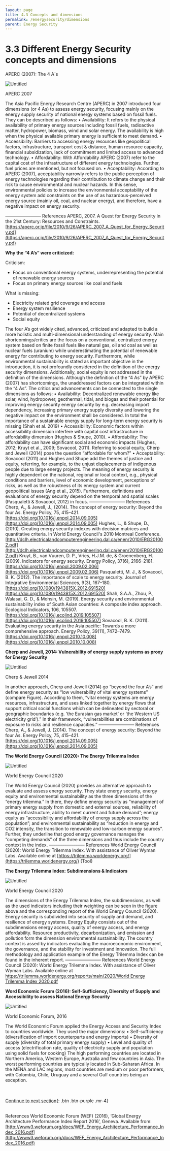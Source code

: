```yaml
---
layout: page
title: 4.3 Concepts and dimensions
permalink: /energysecurity/dimensions
parent: Energy Security
---
```

# 3.3 Different Energy Security concepts and dimensions

APERC (2007): The 4 A´s

![Untitled](4%203%20Differ%2018aa2/Untitled.png)

APERC 2007

The Asia Pacific Energy Research Centre (APERC) in 2007 introduced four dimensions (or 4 As) to assess
energy security, focusing mainly on the energy supply security of national energy systems based on fossil fuels.
They can be described as follows:
• Availability: It refers to the physical availability of primary energy sources including fossil fuels, radioactive
matter, hydropower, biomass, wind and solar energy. The availability is high when the physical available
primary energy is sufficient to meet demand.
• Accessibility: Barriers to accessing energy resources like geopolitical factors, infrastructure, transport cost
& distance, human resource capacity, financial subsidization, lack of commitment and limited access to
advanced technology.
• Affordability: With Affordability APERC (2007) refer to the capital cost of the infrastructure of different
energy technologies. Further, fuel prices are mentioned, but not focused on.
• Acceptability: According to APERC (2007), acceptability narrowly refers to the public perception of energy
technologies regarding their contribution to climate change and their risk to cause environmental and
nuclear hazards. In this sense, environmental policies to increase the environmental acceptability of the
energy system add constraints on the use of as hazardous-perceived energy source (mainly oil, coal, and
nuclear energy), and therefore, have a negative impact on energy security.

––––––––––––––––
References
APERC, 2007. A Quest for Energy Security in the 21st Century: Resources and Constraints.
[https://aperc.or.jp/file/2010/9/26/APERC_2007_A_Quest_for_Energy_Security.pd](https://aperc.or.jp/file/2010/9/26/APERC_2007_A_Quest_for_Energy_Security.pd)

**Why the “4 A’s” were criticized:**

Criticism:

- Focus on conventional energy systems, underrepresenting the potential of renewable energy sources
- Focus on primary energy sources like coal and fuels

What is missing:

- Electricity related grid coverage and access
- Energy system resilience
- Potential of decentralized systems
- Social equity

The four A’s got widely cited, advanced, criticized and adapted to build a more holistic and multi-dimensional
understanding of energy security. Main shortcomings/critics are the focus on a conventional, centralized energy
system based on finite fossil fuels like natural gas, oil and coal as well as nuclear fuels (uranium) while
underestimating the potential of renewable energy for contributing to energy security. Furthermore, while
environmental sustainability is stated as important objective in the introduction, it is not profoundly considered
in the definition of the energy security dimensions. Additionally, social equity is not addressed in the definition
of the dimensions.
Although the definition of the “4 As” by APERC (2007) has shortcomings, the unaddressed factors can be
integrated within the “4 As”. The critics and advancements can be connected to the single dimensions as
follows:
• Availability: Decentralized renewable energy like solar, wind, hydropower, geothermal, tidal, and biogas
and their potential for improving energy security energy security by e.g. decreasing import dependency,
increasing primary energy supply diversity and lowering the negative impact on the environment shall be
considered. In total the importance of a sustainable energy supply for long-term energy security is missing
(Shah et al. 2019)
• Accessibility: Economic factors within accessibility dimension interfere with capital cost infrastructure in
affordability dimension (Hughes & Shupe, 2010).
• Affordability: The affordability can have significant social and economic impacts (Hughes, 2012; Kruyt et al., 2009; Sovacool, 2011). Referring to social equity, Cherp and Jewell (2014) pose the
question “affordable for whom?”
• Acceptability: Sovacool (2011) and Hughes and Shupe add the themes of justice and
equity, referring, for example, to the unjust displacements of indigenous people due to large
energy projects.
The meaning of energy security is highly dependent on the national, regional or local context,
e.g., physical conditions and barriers, level of economic development, perceptions of risks, as
well as the robustness of its energy system and current geopolitical issues (Ang et al., 2015).
Furthermore, definitions and evaluations of energy security depend on the temporal and spatial
scales (Pasqualetti & Sovacool, 2012) in focus.
––––––––––––––––
References
Cherp, A., & Jewell, J., (2014). The concept of energy security: Beyond the four As. Energy Policy, 75, 415–421.
[https://doi.org/10.1016/j.enpol.2014.09.005](https://doi.org/10.1016/j.enpol.2014.09.005)
Hughes, L., & Shupe, D., (2010). Creating energy security indexes with decision matrices and quantitative criteria. In
World Energy Council's 2010 Montreal Conference.
[http://dclh.electricalandcomputerengineering.dal.ca/enen/2010/ERG201002.pdf](http://dclh.electricalandcomputerengineering.dal.ca/enen/2010/ERG201002.pdf)
Kruyt, B., van Vuuren, D. P., Vries, H.J.M. de, & Groenenberg, H. (2009). Indicators for energy security. Energy
Policy, 37(6), 2166–2181. [https://doi.org/10.1016/j.enpol.2009.02.006](https://doi.org/10.1016/j.enpol.2009.02.006)
Pasqualetti, M. J., & Sovacool, B. K. (2012). The importance of scale to energy security. Journal of Integrative
Environmental Sciences, 9(3), 167–180. [https://doi.org/10.1080/1943815X.2012.691520](https://doi.org/10.1080/1943815X.2012.691520)
Shah, S.A.A., Zhou, P., Walasai, G. D., & Mohsin, M. (2019). Energy security and environmental sustainability index
of South Asian countries: A composite index approach. Ecological Indicators, 106, 105507.
[https://doi.org/10.1016/j.ecolind.2019.105507](https://doi.org/10.1016/j.ecolind.2019.105507)
Sovacool, B. K. (2011). Evaluating energy security in the Asia pacific: Towards a more comprehensive approach.
Energy Policy, 39(11), 7472–7479. [https://doi.org/10.1016/j.enpol.2010.10.008](https://doi.org/10.1016/j.enpol.2010.10.008)

**Cherp and Jewell, 2014: Vulnerability of energy supply systems as proxy for Energy Security**

![Untitled](4%203%20Differ%2018aa2/Untitled%201.png)

Cherp & Jewell 2014

In another approach, Cherp and Jewell (2014) go “beyond the four A’s” and define energy security as “low
vulnerability of vital energy systems” (compare Figure). According to them, “vital energy systems are energy
resources, infrastructure, and uses linked together by energy flows that support critical social functions which
can be delineated by sectoral or geographic boundaries (e.g. ‘the Eurasian gas market’ or ‘the Western US
electricity grid’).” In their framework, “vulnerabilities are combinations of exposure to risks and resilience
capacities.”
––––––––––––––––
References
Cherp, A., & Jewell, J. (2014). The concept of energy security: Beyond the four As. Energy Policy, 75, 415–421.
[https://doi.org/10.1016/j.enpol.2014.09.005](https://doi.org/10.1016/j.enpol.2014.09.005)

**The World Energy Council (2020): The Energy Trilemma Index**

![Untitled](4%203%20Differ%2018aa2/Untitled%202.png)

World Energy Council 2020

The World Energy Council (2020) provides an alternative approach to evaluate and assess energy security.
They state energy security, energy equity and environmental sustainability as the three dimensions of the
“energy trilemma.” In there, they define energy security as “management of primary energy supply from
domestic and external sources, reliability of energy infrastructure, ability to meet current and future demand”;
energy equity as “accessibility and affordability of energy supply across the population”; and environmental
sustainability as “reduction in energy and CO2 intensity, the transition to renewable and low-carbon energy
sources”. Further, they underline that good energy governance manages the “competing demands” of the three
dimensions and thus include the country context in the index.
––––––––––––––––
References
World Energy Council (2020): World Energy Trilemma Index. With assistance of Oliver Wyman Labs. Available online at
[https://trilemma.worldenergy.org/](https://trilemma.worldenergy.org/) (Tool)

**The Energy Trilemma Index: Subdimensions & Indicators**

![Untitled](4%203%20Differ%2018aa2/Untitled%203.png)

World Energy Council 2020

The dimensions of the Energy Trilemma Index, the subdimensions, as well as the used indicators including
their weighting can be seen in the figure above and the corresponding report of the World Energy Council
(2020). Energy security is subdivided into security of supply and demand, and resilience of energy systems.
Energy Equity consists out of the subdimensions energy access, quality of energy access, and energy
affordability. Resource productivity, decarbonization, and emission and pollution form the dimension
environmental sustainability. The country context is assed by indicators evaluating the macroeconomic
environment, the governance, and the stability for investment and innovation. The full methodology and
application example of the Energy Trilemma Index can be found in the inherent report.
––––––––––––––––
References
World Energy Council (2020): World Energy Trilemma Index. With assistance of Oliver Wyman Labs. Available online at
[https://trilemma.worldenergy.org/reports/main/2020/World Energy Trilemma Index 2020.pdf](https://trilemma.worldenergy.org/reports/main/2020/World%20Energy%20Trilemma%20Index%202020.pdf)

**Word Economic Forum (2016): Self-Sufficiency, Diversity of Supply and Accessibility to assess National Energy Security**

![Untitled](4%203%20Differ%2018aa2/Untitled%204.png)

World Economic Forum, 2016

The World Economic Forum applied the Energy Access and Security Index to countries worldwide.
They used the major dimensions:
• Self-sufficiency (diversification of import counterparts and energy imports)
• Diversity of supply (diversity of total primary energy supply)
• Level and quality of access (electrification rate, quality of electricity supply and population using solid fuels
for cooking)
The high performing countries are located in Northern America, Western Europe, Australia and few countries in
Asia. The worst performing countries are typically located in Sub-Saharan Africa. In the MENA and LAC
regions, most countries are medium or poor performers, with Colombia, Chile, Uruguay and a several Gulf
countries being an exception.

<br/> <br/>
[Continue to next section](https://waterbender231.github.io/wef-nexus-online-course/energysecurity/indicators){: .btn .btn-purple .mr-4}
<br/> <br/>


References
World Economic Forum (WEF) (2016), ‘Global Energy Architecture Performance Index Report 2016’, Geneva. Available from:
[http://www3.weforum.org/docs/WEF_Energy_Architecture_Performance_Index_2016.pdf](http://www3.weforum.org/docs/WEF_Energy_Architecture_Performance_Index_2016.pdf)